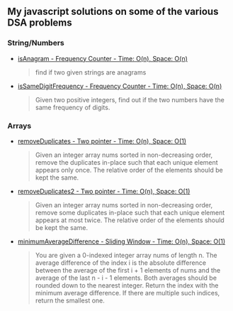 ## My javascript solutions on some of the various DSA problems

### String/Numbers

- [isAnagram - Frequency Counter - Time: O(n), Space: O(n) ](https://github.com/varshney-himanshu/dsa/blob/main/javascript/anagram.js)
  > find if two given strings are anagrams
- [isSameDigitFrequency - Frequency Counter - Time: O(n), Space: O(n) ](https://github.com/varshney-himanshu/dsa/blob/main/javascript/isSameDigitFrequency.js)
  > Given two positive integers, find out if the two numbers have the same frequency of digits.

### Arrays

- [removeDuplicates - Two pointer - Time: O(n), Space: O(1) ](https://github.com/varshney-himanshu/dsa/blob/main/javascript/removeDuplicates.js)
  > Given an integer array nums sorted in non-decreasing order, remove the duplicates in-place such that each unique element appears only once. The relative order of the elements should be kept the same.
- [removeDuplicates2 - Two pointer - Time: O(n), Space: O(1) ](https://github.com/varshney-himanshu/dsa/blob/main/javascript/removeDuplicates2.js)
  > Given an integer array nums sorted in non-decreasing order, remove some duplicates in-place such that each unique element appears at most twice. The relative order of the elements should be kept the same.
- [minimumAverageDifference - Sliding Window - Time: O(n), Space: O(1) ](https://github.com/varshney-himanshu/dsa/blob/main/javascript/minimumAverageDifference.js)
  > You are given a 0-indexed integer array nums of length n. The average difference of the index i is the absolute difference between the average of the first i + 1 elements of nums and the average of the last n - i - 1 elements. Both averages should be rounded down to the nearest integer. Return the index with the minimum average difference. If there are multiple such indices, return the smallest one.

